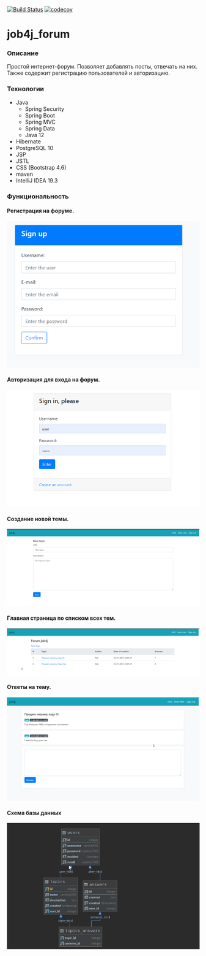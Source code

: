 [![Build Status](https://travis-ci.org/johnom-commits/job4j_forum.svg?branch=master)](https://travis-ci.org/johnom-commits/job4j_forum)
[![codecov](https://codecov.io/gh/johnom-commits/job4j_forum/branch/master/graph/badge.svg?token=RPS396733U)](https://codecov.io/gh/johnom-commits/job4j_forum)
# job4j_forum

### Описание
Простой интернет-форум. Позволяет добавлять 
посты, отвечать на них. Также содержит регистрацию пользователей и
авторизацию.

### Технологии
- Java 
   - Spring Security
   - Spring Boot
   - Spring MVC
   - Spring Data
   - Java 12
- Hibernate
- PostgreSQL 10
- JSP
- JSTL
- CSS (Bootstrap 4.6)
- maven
- IntelliJ IDEA 19.3

### Функциональность
#### Регистрация на форуме.

![reg](images/Reg.png)

#### Авторизация для входа на форум.

![login](images/Login.png)

#### Создание новой темы.

![new_topic](images/newTopic.png)

#### Главная страница по списком всех тем.

![index](images/index.png)

#### Ответы на тему.

![answers](images/Answer.png)

#### Схема базы данных

![Schema](images/SchemaDB.png)

